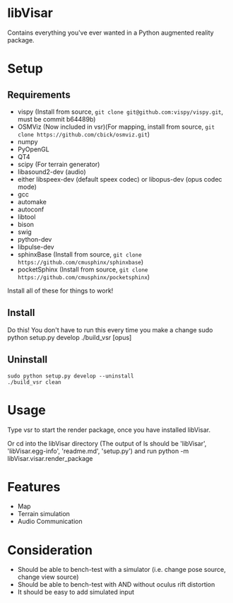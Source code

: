 libVisar
========

Contains everything you've ever wanted in a Python augmented reality package.

# Setup

## Requirements
* vispy (Install from source, ```git clone git@github.com:vispy/vispy.git```, must be commit b64489b)
* OSMViz (Now included in vsr)(For mapping, install from source, ```git clone https://github.com/cbick/osmviz.git```)
* numpy
* PyOpenGL
* QT4
* scipy (For terrain generator)
* libasound2-dev (audio)
* either libspeex-dev (default speex codec) or libopus-dev (opus codec mode)
* gcc
* automake
* autoconf
* libtool
* bison
* swig
* python-dev
* libpulse-dev
* sphinxBase (Install from source, ```git clone https://github.com/cmusphinx/sphinxbase```)
* pocketSphinx (Install from source, ```git clone https://github.com/cmusphinx/pocketsphinx```)

Install all of these for things to work!

## Install
Do this! You don't have to run this every time you make a change
    sudo python setup.py develop
    ./build_vsr [opus]

## Uninstall
    sudo python setup.py develop --uninstall
    ./build_vsr clean

# Usage
Type
    vsr
to start the render package, once you have installed libVisar.

Or cd into the libVisar directory
(The output of ls should be 'libVisar', 'libVisar.egg-info', 'readme.md', 'setup.py')
and run 
    python -m libVisar.visar.render_package


# Features
- Map
- Terrain simulation
- Audio Communication


# Consideration
- Should be able to bench-test with a simulator (i.e. change pose source, change view source)
- Should be able to bench-test with AND without oculus rift distortion
- It should be easy to add simulated input
